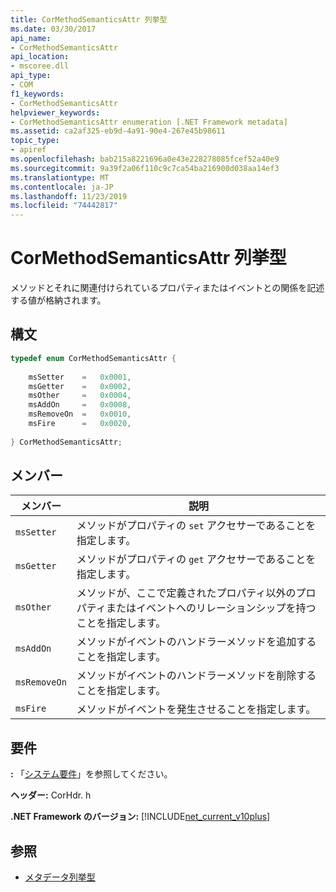 ```yaml
---
title: CorMethodSemanticsAttr 列挙型
ms.date: 03/30/2017
api_name:
- CorMethodSemanticsAttr
api_location:
- mscoree.dll
api_type:
- COM
f1_keywords:
- CorMethodSemanticsAttr
helpviewer_keywords:
- CorMethodSemanticsAttr enumeration [.NET Framework metadata]
ms.assetid: ca2af325-eb9d-4a91-90e4-267e45b98611
topic_type:
- apiref
ms.openlocfilehash: bab215a8221696a0e43e228278085fcef52a40e9
ms.sourcegitcommit: 9a39f2a06f110c9c7ca54ba216900d038aa14ef3
ms.translationtype: MT
ms.contentlocale: ja-JP
ms.lasthandoff: 11/23/2019
ms.locfileid: "74442817"
---
```

# <a name="cormethodsemanticsattr-enumeration"></a>CorMethodSemanticsAttr 列挙型
メソッドとそれに関連付けられているプロパティまたはイベントとの関係を記述する値が格納されます。  
  
## <a name="syntax"></a>構文  
  
```cpp  
typedef enum CorMethodSemanticsAttr {  
  
    msSetter    =   0x0001,  
    msGetter    =   0x0002,  
    msOther     =   0x0004,  
    msAddOn     =   0x0008,  
    msRemoveOn  =   0x0010,  
    msFire      =   0x0020,  
  
} CorMethodSemanticsAttr;  
```  
  
## <a name="members"></a>メンバー  
  
|メンバー|説明|  
|------------|-----------------|  
|`msSetter`|メソッドがプロパティの `set` アクセサーであることを指定します。|  
|`msGetter`|メソッドがプロパティの `get` アクセサーであることを指定します。|  
|`msOther`|メソッドが、ここで定義されたプロパティ以外のプロパティまたはイベントへのリレーションシップを持つことを指定します。|  
|`msAddOn`|メソッドがイベントのハンドラーメソッドを追加することを指定します。|  
|`msRemoveOn`|メソッドがイベントのハンドラーメソッドを削除することを指定します。|  
|`msFire`|メソッドがイベントを発生させることを指定します。|  
  
## <a name="requirements"></a>要件  
 **:** 「[システム要件](../../../../docs/framework/get-started/system-requirements.md)」を参照してください。  
  
 **ヘッダー:** CorHdr. h  
  
 **.NET Framework のバージョン:** [!INCLUDE[net_current_v10plus](../../../../includes/net-current-v10plus-md.md)]  
  
## <a name="see-also"></a>参照

- [メタデータ列挙型](../../../../docs/framework/unmanaged-api/metadata/metadata-enumerations.md)
